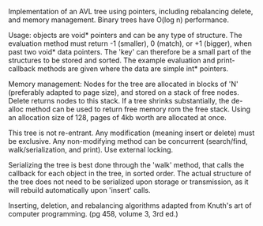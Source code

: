 Implementation of an AVL tree using pointers, including rebalancing delete,
and memory management.  Binary trees have O(log n) performance.

Usage: objects are void* pointers and can be any type of structure.
The evaluation method must return -1 (smaller), 0 (match), or +1 (bigger),
when past two void* data pointers.  The 'key' can therefore be a small
part of the structures to be stored and sorted.  The example evaluation
and print-callback methods are given where the data are simple int* pointers.

Memory management:  Nodes for the tree are allocated in blocks of 'N'
(preferably adapted to page size), and stored on a stack of free nodes.
Delete returns nodes to this stack.  If a tree shrinks substantially, the
de-alloc method can be used to return free memory rom the free stack.
Using an allocation size of 128, pages of 4kb worth are allocated at once.

This tree is not re-entrant.  Any modification (meaning insert or delete)
must be exclusive.  Any non-modifying method can be concurrent (search/find,
walk/serialization, and print).  Use external locking.

Serializing the tree is best done through the 'walk' method, that calls
the callback for each object in the tree, in sorted order.  The actual
structure of the tree does not need to be serialized upon storage or
transmission, as it will rebuild automatically upon 'insert' calls.

Inserting, deletion, and rebalancing algorithms adapted from Knuth's art
of computer programming. (pg 458, volume 3, 3rd ed.)
